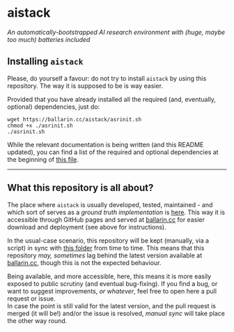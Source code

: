 # aistack
*An automatically-bootstrapped AI research environment with (huge, maybe too much) batteries included*

## Installing `aistack`
Please, do yourself a favour: do not try to install `aistack` by using this repository. The way it is supposed to be is way easier.

Provided that you have already installed all the required (and, eventually, optional) dependencies, just do:
```
wget https://ballarin.cc/aistack/asrinit.sh
chmod +x ./asrinit.sh
./asrinit.sh
```

While the relevant documentation is being written (and this README updated), you can find a list of the required and optional dependencies at the beginning of [this file](https://github.com/emaballarin/emaballarin.github.io/blob/master/aistack/asrinit.sh).

---

## What this repository is all about?

The place where `aistack` is usually developed, tested, maintained - and which sort of serves as a *ground truth implementation* is [here](https://github.com/emaballarin/emaballarin.github.io/tree/master/aistack). This way it is accessible through GitHub pages and served at [ballarin.cc](https://ballarin.cc/aistack/) for easier download and deployment (see above for instructions).

In the usual-case scenario, this repository will be kept (manually, via a script) in sync with [this folder](https://github.com/emaballarin/emaballarin.github.io/blob/master/aistack) from time to time. This means that this repository *may, sometimes* lag behind the latest version available at [ballarin.cc](https://ballarin.cc/aistack/), though this is not the expected behaviour.

Being available, and more accessible, here, this means it is more easily exposed to public scrutiny (and eventual bug-fixing). If you find a bug, or want to suggest improvements, *or whatever*, feel free to open here a pull request or issue.
<br> In case the point is still valid for the latest version, and the pull request is merged (it will be!) and/or the issue is resolved, *manual sync* will take place the other way round.

